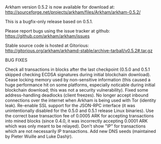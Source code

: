 Arkham version 0.5.2 is now available for download at:
http://sourceforge.net/projects/arkham/files/Arkham/arkham-0.5.2/

This is a bugfix-only release based on 0.5.1.

Please report bugs using the issue tracker at github:
https://github.com/arkham/arkham/issues

Stable source code is hosted at Gitorious:
http://gitorious.org/arkham/arkhamd-stable/archive-tarball/v0.5.2#.tar.gz

BUG FIXES

Check all transactions in blocks after the last checkpoint (0.5.0 and 0.5.1 skipped checking ECDSA signatures during initial blockchain download).
Cease locking memory used by non-sensitive information (this caused a huge performance hit on some platforms, especially noticable during initial blockchain download; this was
not a security vulnerability).
Fixed some address-handling deadlocks (client freezes).
No longer accept inbound connections over the internet when Arkham is being used with Tor (identity leak).
Re-enable SSL support for the JSON-RPC interface (it was unintentionally disabled for the 0.5.0 and 0.5.1 release Linux binaries).
Use the correct base transaction fee of 0.0005 ARK for accepting transactions into mined blocks (since 0.4.0, it was incorrectly accepting 0.0001 ARK which was only meant to be relayed).
Don't show "IP" for transactions which are not necessarily IP transactions.
Add new DNS seeds (maintained by Pieter Wuille and Luke Dashjr).
